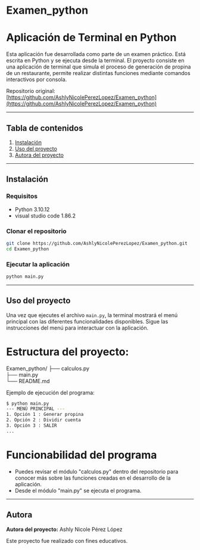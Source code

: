 ﻿# Examen_python
# Aplicación de Terminal en Python


Esta aplicación fue desarrollada como parte de un examen práctico. Está escrita en Python y se ejecuta desde la terminal. El proyecto consiste en una aplicación de terminal que simula el proceso de generación de propina de un restaurante, permite realizar distintas funciones mediante comandos interactivos por consola.

Repositorio original: [https://github.com/AshlyNicolePerezLopez/Examen_python](https://github.com/AshlyNicolePerezLopez/Examen_python)

---

## Tabla de contenidos

1. [Instalación](#instalación)
2. [Uso del proyecto](#uso-del-proyecto)
3. [Autora del proyecto](#autora)

---

## Instalación

### Requisitos

- Python 3.10.12
- visual studio code 1.86.2

### Clonar el repositorio

```bash
git clone https://github.com/AshlyNicolePerezLopez/Examen_python.git
cd Examen_python
```

### Ejecutar la aplicación

```bash
python main.py
```

---

## Uso del proyecto

Una vez que ejecutes el archivo `main.py`, la terminal mostrará el menú principal con las diferentes funcionalidades disponibles. Sigue las instrucciones del menú para interactuar con la aplicación.

# Estructura del proyecto:
Examen_python/
├── calculos.py           
├── main.py               
└── README.md            

Ejemplo de ejecución del programa:

```bash
$ python main.py
--- MENÚ PRINCIPAL ---
1. Opción 1 : Generar propina
2. Opción 2 : Dividir cuenta
3. Opción 3 : SALIR
...
```

# Funcionabilidad del programa 

- Puedes revisar el módulo "calculos.py" dentro del repositorio para conocer más sobre las funciones creadas en el desarrollo de la aplicación.
- Desde el módulo "main.py" se ejecuta el programa.

---

## Autora

**Autora del proyecto:** Ashly Nicole Pérez López

Este proyecto fue realizado con fines educativos. 
